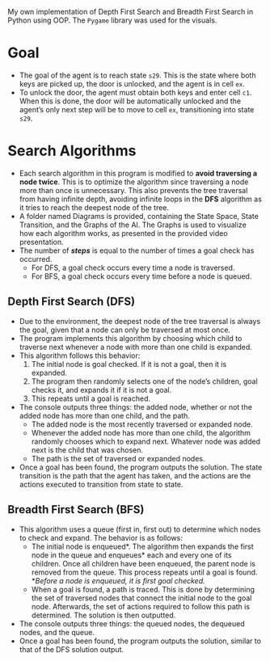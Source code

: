 My own implementation of Depth First Search and Breadth First Search in Python using OOP. The `Pygame` library was used for the visuals.

# Goal
- The goal of the agent is to reach state `s29`. This is the state where both keys are picked up, the door is unlocked, and the agent is in cell `ex`.
- To unlock the door, the agent must obtain both keys and enter cell `c1`. When this is done, the door will be automatically unlocked and the agent’s only next step will be to move to cell `ex`, transitioning into state `s29`.


# Search Algorithms
- Each search algorithm in this program is modified to **avoid traversing a node twice**. This is to optimize the algorithm since traversing a node more than once is unnecessary. This also prevents the tree traversal from having infinite depth, avoiding infinite loops in the **DFS** algorithm as it tries to reach the deepest node of the tree.
- A folder named Diagrams is provided, containing the State Space, State Transition, and the Graphs of the AI. The Graphs is used to visualize how each algorithm works, as presented in the provided video presentation.
- The number of ***steps*** is equal to the number of times a goal check has occurred.
    - For DFS, a goal check occurs every time a node is traversed.
    - For BFS, a goal check occurs every time before a node is queued.

## Depth First Search (DFS)
- Due to the environment, the deepest node of the tree traversal is always the goal, given that a node can only be traversed at most once.
- The program implements this algorithm by choosing which child to traverse next whenever a node with more than one child is expanded.
- This algorithm follows this behavior:
    1. The initial node is goal checked. If it is not a goal, then it is expanded.
    2. The program then randomly selects one of the node’s children, goal checks it, and expands it if it is not a goal.
    3. This repeats until a goal is reached.
- The console outputs three things: the added node, whether or not the added node has more than one child, and the path.
    - The added node is the most recently traversed or expanded node.
    - Whenever the added node has more than one child, the algorithm randomly chooses which to expand next. Whatever node was added next is the child that was chosen.
    - The path is the set of traversed or expanded nodes.
- Once a goal has been found, the program outputs the solution. The state transition is the path that the agent has taken, and the actions are the actions executed to transition from state to state.

## Breadth First Search (BFS)
- This algorithm uses a queue (first in, first out) to determine which nodes to check and expand. The behavior is as follows:
    - The initial node is enqueued*. The algorithm then expands the first node in the queue and enqueues* each and every one of its children. Once all children have been enqueued, the parent node is removed from the queue. This process repeats until a goal is found.
        **Before a node is enqueued, it is first goal checked.*
    - When a goal is found, a path is traced. This is done by determining the set of traversed nodes that connect the initial node to the goal node. Afterwards, the set of actions required to follow this path is determined. The solution is then outputted.
- The console outputs three things: the queued nodes, the dequeued nodes, and the queue.
- Once a goal has been found, the program outputs the solution, similar to that of the DFS solution output.
